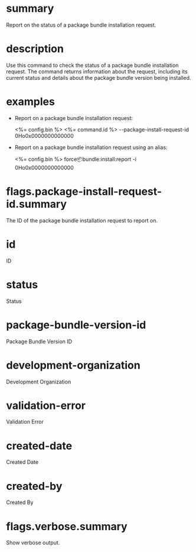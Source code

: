 # summary

Report on the status of a package bundle installation request.

# description

Use this command to check the status of a package bundle installation request. The command returns information about the request, including its current status and details about the package bundle version being installed.

# examples

- Report on a package bundle installation request:

  <%= config.bin %> <%= command.id %> --package-install-request-id 0Ho0x0000000000000

- Report on a package bundle installation request using an alias:

  <%= config.bin %> force:package:bundle:install:report -i 0Ho0x0000000000000

# flags.package-install-request-id.summary

The ID of the package bundle installation request to report on.

# id

ID

# status

Status

# package-bundle-version-id

Package Bundle Version ID

# development-organization

Development Organization

# validation-error

Validation Error

# created-date

Created Date

# created-by

Created By

# flags.verbose.summary

Show verbose output.
